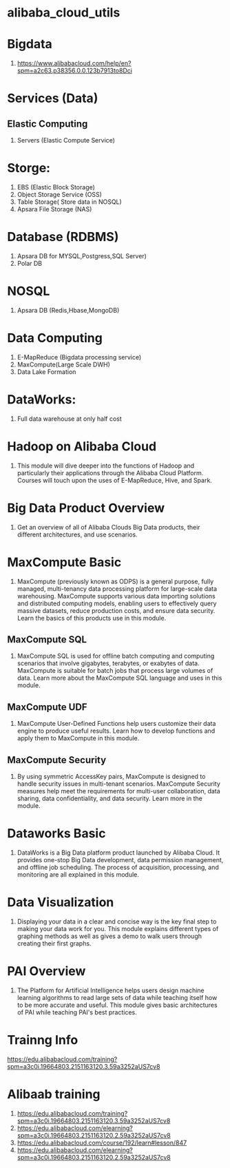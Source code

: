 # alibaba_cloud_utils
# Bigdata 
1. https://www.alibabacloud.com/help/en?spm=a2c63.p38356.0.0.123b7913to8Dci

# Services (Data)
## Elastic Computing 
1. Servers (Elastic Compute Service)


# Storge:
1.  EBS (Elastic Block Storage)
2.  Object Storage Service (OSS)
3.  Table Storage( Store data in NOSQL)
4.  Apsara File Storage (NAS)

# Database (RDBMS)
1. Apsara DB for MYSQL,Postgress,SQL Server)
2. Polar DB

# NOSQL 
1. Apsara DB (Redis,Hbase,MongoDB)

# Data Computing 
1. E-MapReduce (Bigdata processing service)
2. MaxCompute(Large Scale DWH)
3. Data Lake Formation 

# DataWorks:
1. Full data warehouse at only half cost 

# Hadoop on Alibaba Cloud
1. This module will dive deeper into the functions of Hadoop and particularly their applications through the Alibaba Cloud Platform. Courses will touch upon the uses of E-MapReduce, Hive, and Spark.

# Big Data Product Overview
1. Get an overview of all of Alibaba Clouds Big Data products, their different architectures, and use scenarios.

# MaxCompute Basic
1. MaxCompute (previously known as ODPS) is a general purpose, fully managed, multi-tenancy data processing platform for large-scale data warehousing. MaxCompute supports various data importing solutions and distributed computing models, enabling users to effectively query massive datasets, reduce production costs, and ensure data security. Learn the basics of this products use in this module.

## MaxCompute SQL
1. MaxCompute SQL is used for offline batch computing and computing scenarios that involve gigabytes, terabytes, or exabytes of data. MaxCompute is suitable for batch jobs that process large volumes of data. Learn more about the MaxCompute SQL language and uses in this module.

## MaxCompute UDF
1. MaxCompute User-Defined Functions help users customize their data engine to produce useful results. Learn how to develop functions and apply them to MaxCompute in this module.

## MaxCompute Security
1. By using symmetric AccessKey pairs, MaxCompute is designed to handle security issues in multi-tenant scenarios. MaxCompute Security measures help meet the requirements for multi-user collaboration, data sharing, data confidentiality, and data security. Learn more in the module.

# Dataworks Basic
1. DataWorks is a Big Data platform product launched by Alibaba Cloud. It provides one-stop Big Data development, data permission management, and offline job scheduling. The process of acquisition, processing, and monitoring are all explained in this module.

# Data Visualization
1. Displaying your data in a clear and concise way is the key final step to making your data work for you. This module explains different types of graphing methods as well as gives a demo to walk users through creating their first graphs.

# PAI Overview
1. The Platform for Artificial Intelligence helps users design machine learning algorithms to read large sets of data while teaching itself how to be more accurate and useful. This module gives basic architectures of PAI while teaching PAI's best practices.


# Trainng Info 
https://edu.alibabacloud.com/training?spm=a3c0i.19664803.2151163120.3.59a3252aUS7cv8



# Alibaab training
1. https://edu.alibabacloud.com/training?spm=a3c0i.19664803.2151163120.3.59a3252aUS7cv8
2. https://edu.alibabacloud.com/elearning?spm=a3c0i.19664803.2151163120.2.59a3252aUS7cv8
3. https://edu.alibabacloud.com/course/192/learn#lesson/847
4. https://edu.alibabacloud.com/elearning?spm=a3c0i.19664803.2151163120.2.59a3252aUS7cv8
